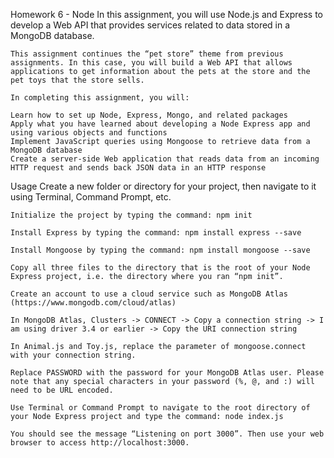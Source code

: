 Homework 6 - Node
	In this assignment, you will use Node.js and Express to develop a Web API that provides services related to data stored in a MongoDB database.

	This assignment continues the “pet store” theme from previous assignments. In this case, you will build a Web API that allows applications to get information about the pets at the store and the pet toys that the store sells.

	In completing this assignment, you will:

	Learn how to set up Node, Express, Mongo, and related packages
	Apply what you have learned about developing a Node Express app and using various objects and functions
	Implement JavaScript queries using Mongoose to retrieve data from a MongoDB database
	Create a server-side Web application that reads data from an incoming HTTP request and sends back JSON data in an HTTP response

Usage
	Create a new folder or directory for your project, then navigate to it using Terminal, Command Prompt, etc.

	Initialize the project by typing the command: npm init

	Install Express by typing the command: npm install express --save

	Install Mongoose by typing the command: npm install mongoose --save

	Copy all three files to the directory that is the root of your Node Express project, i.e. the directory where you ran “npm init”.

	Create an account to use a cloud service such as MongoDB Atlas (https://www.mongodb.com/cloud/atlas)

	In MongoDB Atlas, Clusters -> CONNECT -> Copy a connection string -> I am using driver 3.4 or earlier -> Copy the URI connection string

	In Animal.js and Toy.js, replace the parameter of mongoose.connect with your connection string.

	Replace PASSWORD with the password for your MongoDB Atlas user. Please note that any special characters in your password (%, @, and :) will need to be URL encoded.

	Use Terminal or Command Prompt to navigate to the root directory of your Node Express project and type the command: node index.js

	You should see the message “Listening on port 3000”. Then use your web browser to access http://localhost:3000.